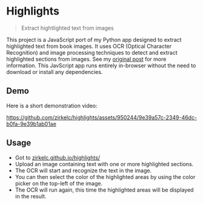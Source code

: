 # Highlights
> Extract hightlighted text from images

This project is a JavaScript port of my Python app designed to extract highlighted text from book images. It uses OCR (Optical Character Recognition) and image processing techniques to detect and extract highlighted sections from images. See my [original post](https://dev.to/zirkelc/extract-highlighted-text-from-a-book-using-python-e15) for more information. This JavScript app runs entirely in-browser without the need to download or install any dependencies.

## Demo
Here is a short demonstration video:

https://github.com/zirkelc/highlights/assets/950244/9e39a57c-2349-46dc-b0fa-9e39b1ab01ae

## Usage
- Got to [zirkelc.github.io/highlights/](https://zirkelc.github.io/highlights/)
- Upload an image containing text with one or more highlighted sections.
- The OCR will start and recognize the text in the image.
- You can then select the color of the highlighted areas by using the color picker on the top-left of the image.
- The OCR will run again, this time the highlighted areas will be displayed in the result.
